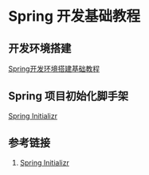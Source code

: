 # Spring 开发基础教程

## 开发环境搭建

[Spring开发环境搭建基础教程](work/framework/Back-End/Spring/Spring开发环境搭建基础教程.md)
## Spring 项目初始化脚手架

[Spring Initializr](https://start.spring.io/)

## 参考链接

1. [Spring Initializr](https://start.spring.io/)